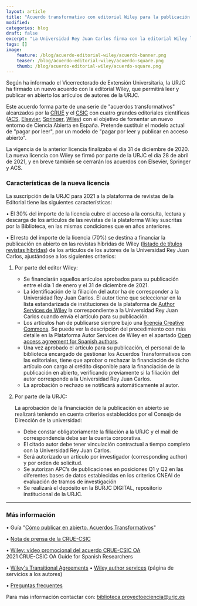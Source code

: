 ```yaml
---
layout: article
title: "Acuerdo transformativo con editorial Wiley para la publicación en abierto"
modified:
categories: blog
draft: false
excerpt: "La Universidad Rey Juan Carlos firma con la editorial Wiley la licencia para el acceso a sus artículos, y la publicación en abierto en sus revistas."
tags: []
image:
    feature: /blog/acuerdo-editorial-wiley/acuerdo-banner.png
    teaser: /blog/acuerdo-editorial-wiley/acuerdo-square.png
    thumb: /blog/acuerdo-editorial-wiley/acuerdo-square.png
---
```


Según ha informado el Vicerrectorado de Extensión Universitaria, la URJC ha firmado un nuevo acuerdo con la editorial Wiley, que permitirá leer y publicar en abierto los artículos de autores de la URJC.

Este acuerdo forma parte de una serie de "acuerdos transformativos" alcanzados por la [CRUE](crue.org) y el [CSIC](https://www.csic.es/) con cuatro grandes editoriales científicas ([ACS](https://pubs.acs.org/page/4authors/editorial-offices.html), [Elsevier](https://www.elsevier.com/es-es), [Springer](https://www.springer.com/gp), [Wiley](https://www.wiley.com/en-es)) con el objetivo de fomentar un nuevo entorno de Ciencia Abierta en España. Pretende sustituir el modelo actual de "pagar por leer", por un modelo de "pagar por leer y publicar en acceso abierto".

La vigencia de la anterior licencia finalizaba el día 31 de diciembre de 2020. La nueva licencia con Wiley se firmó por parte de la URJC el día 28 de abril de 2021, y en breve también se cerrarán los acuerdos con Elsevier, Springer y ACS.

### Características de la nueva licencia

La suscripción de la URJC para 2021 a la plataforma de revistas de la Editorial tiene las siguientes características:

   • El 30% del importe de la licencia cubre el acceso a la consulta, lectura y descarga de los artículos de las revistas de la plataforma Wiley suscritas por la Biblioteca, en las mismas condiciones que en años anteriores.
    
   • El resto del importe de la licencia (70%) se destina a financiar la publicación en abierto en las revistas híbridas de Wiley ([listado de títulos revistas híbridas](https://www.urjc.es/images/Biblioteca/Servicios/AccesoAbierto/LIST_only_hybrid_titles_2021.xlsx)) de los artículos de los autores de la Universidad Rey Juan Carlos, ajustándose a los siguientes criterios:
    
   1. Por parte del editor Wiley:
       
       - Se financiarán aquellos artículos aprobados para su publicación entre el día 1 de enero y el 31 de diciembre de 2021.
       - La identificación de la filiación del autor ha de corresponder a la Universidad Rey Juan Carlos. El autor tiene que seleccionar en la lista estandarizada de instituciones de la plataforma de [Author Services de Wiley](https://authorservices.wiley.com/author-resources/Journal-Authors/open-access/affiliation-policies-payments/crue-csic-agreement.html) la correspondiente a la Universidad Rey Juan Carlos cuando envía el artículo para su publicación.
       - Los artículos han de publicarse siempre bajo una [licencia Creative Commons](https://creativecommons.org/licenses/?lang=es_ES). Se puede ver la descripción del procedimiento con más detalle en la Plataforma Autor Services de Wiley en el apartado [Open access agreement for Spanish authors](https://authorservices.wiley.com/author-resources/Journal-Authors/open-access/affiliation-policies-payments/crue-csic-agreement.html).
       - Una vez aprobado el artículo para su publicación, el personal de la biblioteca encargado de gestionar los Acuerdos Transformativos con las editoriales, tiene que aprobar o rechazar la financiación de dicho artículo con cargo al crédito disponible para la financiación de la publicación en abierto, verificando previamente si la filiación del autor corresponde a la Universidad Rey Juan Carlos.
       - La aprobación o rechazo se notificará automáticamente al autor.
    
2. Por parte de la URJC:

    La aprobación de la financiación de la publicación en abierto se realizará teniendo en cuenta criterios establecidos por el Consejo de Dirección de la universidad:
    - Debe constar obligatoriamente la filiación a la URJC y el mail de correspondencia debe ser la cuenta corporativa.
    - El citado autor debe tener vinculación contractual a tiempo completo con la Universidad Rey Juan Carlos.
    - Será autorizado un artículo por investigador (corresponding author) y por orden de solicitud.
    - Se autorizan APC’s de publicaciones en posiciones Q1 y Q2 en las diferentes bases de datos establecidas en los criterios CNEAI de evaluación de tramos de investigación
    - Se realizará el depósito en la BURJC DIGITAL, repositorio institucional de la URJC.

_______________________________________________________

### Más información
   
• Guía "[Cómo publicar en abierto. Acuerdos Transformativos](https://urjc.libguides.com/publicarabierto/wiley)"

• [Nota de prensa de la CRUE-CSIC](https://www.crue.org/2021/04/crue-csic-wiley-acuerdo-acceso-abierto-en-espana/)

• [Wiley: vídeo promocional del acuerdo CRUE-CSIC OA](https://watch.wibbitz.com/?id=b114753f773894645983f93db622cd3a1&cl=#000000&cl4=)  
                2021 CRUE-CSIC OA Guide for Spanish Researchers

• [Wiley's Transitional Agreements](https://www.wiley.com/network/archive/wiley-s-transitional-agreements-a-summary)
• [Wiley author services](https://authorservices.wiley.com/home.html) (página de servicios a los autores)

• [Preguntas frecuentes](https://www.urjc.es/images/Biblioteca/Servicios/AccesoAbierto/CRUE-CSIC_ES_Preguntas_frecuentes_sobre_las_cuentas_Wiley_Open_Access.pdf)


    
Para más información contactar con: [biblioteca.proyectoeciencia@urjc.es](mailto:biblioteca.proyectoeciencia@urjc.es)